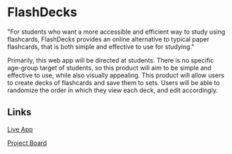 # FlashDecks

"For students who want a more accessible and efficient way to study using flashcards, FlashDecks provides an online alternative to typical paper flashcards, that is both simple and effective to use for studying."

Primarily, this web app will be directed at students. There is no specific age-group target of students, so this product will aim to be simple and effective to use, while also visually appealing. This product will allow users to create decks of flashcards and save them to sets. Users will be able to randomize the order in which they view each deck, and edit accordingly.

## Links

[Live App](https://repl.it/@harshman1/FlashDecks)

[Project Board](../../projects/1)
